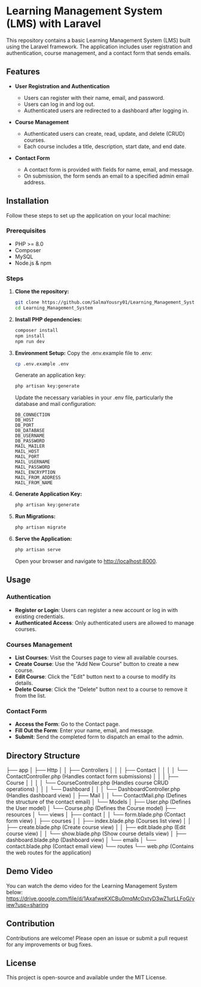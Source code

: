 # Learning Management System (LMS) with Laravel

This repository contains a basic Learning Management System (LMS) built using the Laravel framework. The application includes user registration and authentication, course management, and a contact form that sends emails.

## Features

-   **User Registration and Authentication**

    -   Users can register with their name, email, and password.
    -   Users can log in and log out.
    -   Authenticated users are redirected to a dashboard after logging in.

-   **Course Management**

    -   Authenticated users can create, read, update, and delete (CRUD) courses.
    -   Each course includes a title, description, start date, and end date.

-   **Contact Form**
    -   A contact form is provided with fields for name, email, and message.
    -   On submission, the form sends an email to a specified admin email address.

## Installation

Follow these steps to set up the application on your local machine:

### Prerequisites

-   PHP >= 8.0
-   Composer
-   MySQL
-   Node.js & npm

### Steps

1. **Clone the repository:**

    ```bash
    git clone https://github.com/SalmaYousry01/Learning_Management_System.git
    cd Learning_Management_System
    ```

2. **Install PHP dependencies:**

    ```bash
    composer install
    npm install
    npm run dev
    ```

3. **Environment Setup:**
   Copy the .env.example file to .env:

    ```bash
    cp .env.example .env
    ```

    Generate an application key:

    ```bash
    php artisan key:generate
    ```

    Update the necessary variables in your .env file, particularly the database and mail configuration:

    ```
    DB_CONNECTION
    DB_HOST
    DB_PORT
    DB_DATABASE
    DB_USERNAME
    DB_PASSWORD
    MAIL_MAILER
    MAIL_HOST
    MAIL_PORT
    MAIL_USERNAME
    MAIL_PASSWORD
    MAIL_ENCRYPTION
    MAIL_FROM_ADDRESS
    MAIL_FROM_NAME
    ```

4. **Generate Application Key:**

    ```bash
    php artisan key:generate
    ```

5. **Run Migrations:**

    ```bash
    php artisan migrate
    ```

6. **Serve the Application:**
    ```bash
    php artisan serve
    ```
    Open your browser and navigate to [http://localhost:8000](http://localhost:8000).

## Usage

### Authentication

-   **Register or Login**: Users can register a new account or log in with existing credentials.
-   **Authenticated Access**: Only authenticated users are allowed to manage courses.

### Courses Management

-   **List Courses**: Visit the Courses page to view all available courses.
-   **Create Course**: Use the "Add New Course" button to create a new course.
-   **Edit Course**: Click the "Edit" button next to a course to modify its details.
-   **Delete Course**: Click the "Delete" button next to a course to remove it from the list.

### Contact Form

-   **Access the Form**: Go to the Contact page.
-   **Fill Out the Form**: Enter your name, email, and message.
-   **Submit**: Send the completed form to dispatch an email to the admin.

## Directory Structure

├── app
│   ├── Http
│   │   ├── Controllers
│   │   │   ├── Contact
│   │   │   │   └── ContactController.php (Handles contact form submissions)
│   │   │   ├── Course
│   │   │   │   └── CourseController.php (Handles course CRUD operations)
│   │   │   └── Dashboard
│   │   │       └── DashboardController.php (Handles dashboard view)
│   ├── Mail
│   │   └── ContactMail.php (Defines the structure of the contact email)
│   └── Models
│       ├── User.php (Defines the User model)
│       └── Course.php (Defines the Course model)
├── resources
│   └── views
│       ├── contact
│       │   └── form.blade.php (Contact form view)
│       ├── courses
│       │   ├── index.blade.php (Courses list view)
│       │   ├── create.blade.php (Create course view)
│       │   ├── edit.blade.php (Edit course view)
│       │   └── show.blade.php (Show course details view)
│       ├── dashboard.blade.php (Dashboard view)
│       └── emails
│           └── contact.blade.php (Contact email view)
└── routes
    └── web.php (Contains the web routes for the application)


## Demo Video

You can watch the demo video for the Learning Management System below:
https://drive.google.com/file/d/1AxafweKXCBu0mqMcOxtyD3wZ1urLLFoG/view?usp=sharing

## Contribution

Contributions are welcome! Please open an issue or submit a pull request for any improvements or bug fixes.

## License

This project is open-source and available under the MIT License.
